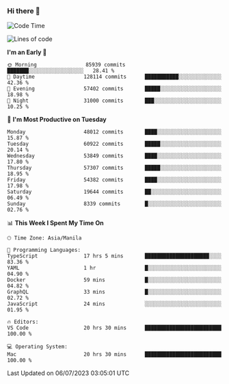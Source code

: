 ### Hi there 👋

<!--START_SECTION:waka-->
![Code Time](http://img.shields.io/badge/Code%20Time-4%2C140%20hrs%2053%20mins-blue)

![Lines of code](https://img.shields.io/badge/From%20Hello%20World%20I%27ve%20Written-112.6%20million%20lines%20of%20code-blue)

**I'm an Early 🐤** 

```text
🌞 Morning                85939 commits       ███████░░░░░░░░░░░░░░░░░░   28.41 % 
🌆 Daytime                128114 commits      ███████████░░░░░░░░░░░░░░   42.36 % 
🌃 Evening                57402 commits       █████░░░░░░░░░░░░░░░░░░░░   18.98 % 
🌙 Night                  31000 commits       ███░░░░░░░░░░░░░░░░░░░░░░   10.25 % 
```
📅 **I'm Most Productive on Tuesday** 

```text
Monday                   48012 commits       ████░░░░░░░░░░░░░░░░░░░░░   15.87 % 
Tuesday                  60922 commits       █████░░░░░░░░░░░░░░░░░░░░   20.14 % 
Wednesday                53849 commits       ████░░░░░░░░░░░░░░░░░░░░░   17.80 % 
Thursday                 57307 commits       █████░░░░░░░░░░░░░░░░░░░░   18.95 % 
Friday                   54382 commits       ████░░░░░░░░░░░░░░░░░░░░░   17.98 % 
Saturday                 19644 commits       ██░░░░░░░░░░░░░░░░░░░░░░░   06.49 % 
Sunday                   8339 commits        █░░░░░░░░░░░░░░░░░░░░░░░░   02.76 % 
```


📊 **This Week I Spent My Time On** 

```text
🕑︎ Time Zone: Asia/Manila

💬 Programming Languages: 
TypeScript               17 hrs 5 mins       █████████████████████░░░░   83.36 % 
YAML                     1 hr                █░░░░░░░░░░░░░░░░░░░░░░░░   04.90 % 
Docker                   59 mins             █░░░░░░░░░░░░░░░░░░░░░░░░   04.82 % 
GraphQL                  33 mins             █░░░░░░░░░░░░░░░░░░░░░░░░   02.72 % 
JavaScript               24 mins             ░░░░░░░░░░░░░░░░░░░░░░░░░   01.95 % 

🔥 Editors: 
VS Code                  20 hrs 30 mins      █████████████████████████   100.00 % 

💻 Operating System: 
Mac                      20 hrs 30 mins      █████████████████████████   100.00 % 
```


 Last Updated on 06/07/2023 03:05:01 UTC
<!--END_SECTION:waka-->


<!--
**rad182/rad182** is a ✨ _special_ ✨ repository because its `README.md` (this file) appears on your GitHub profile.

Here are some ideas to get you started:

- 🔭 I’m currently working on ...
- 🌱 I’m currently learning ...
- 👯 I’m looking to collaborate on ...
- 🤔 I’m looking for help with ...
- 💬 Ask me about ...
- 📫 How to reach me: ...
- 😄 Pronouns: ...
- ⚡ Fun fact: ...
-->
